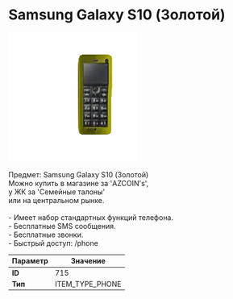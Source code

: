 # Samsung Galaxy S10 (Золотой)

![Item Image](../img/715.webp?raw=true)

Предмет: Samsung Galaxy S10 (Золотой)<br>Можно купить в магазине за 'AZCOIN's',<br>у ЖК за  'Семейные талоны'<br>или на центральном рынке.<br><br>- Имеет набор стандартных функций телефона.<br>- Бесплатные SMS сообщения.<br>- Бесплатные звонки.<br>- Быстрый доступ: /phone


| Параметр | Значение |
|----------|----------|
| **ID** | 715 |
| **Тип** | ITEM_TYPE_PHONE |

